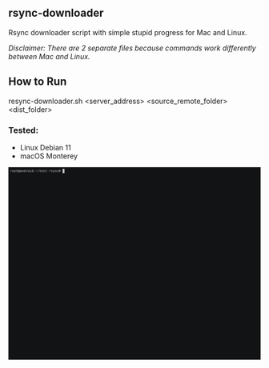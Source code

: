 ## rsync-downloader
Rsync downloader script with simple stupid progress for Mac and Linux.

*Disclaimer: There are 2 separate files because commands work differently between Mac and Linux.*

## How to Run

resync-downloader.sh <user> <server_address> <source_remote_folder> <dist_folder>

### Tested: 
   - Linux Debian 11
   - macOS Monterey 

![](rec.gif)
